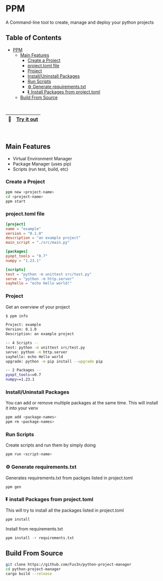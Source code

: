 # PPM

A Command-line tool to create, manage and deploy your python projects

## Table of Contents

- [PPM](#ppm)
  - [Main Features](#main-features)
    - [Create a Project](#create-a-project)
    - [project.toml file](#projectini-file)
    - [Project](#project)
    - [Install/Uninstall Packages](#install-uninstall-packages)
    - [Run Scripts](#run-scripts)
    - [⚙️ Generate requirements.txt](#⚙️-generate-requirementstxt)
    - [⏬ Install Packages from project.toml](#⏬-install-packages-from-projectini)
  - [Build From Source](#build-from-source)

</br>

| 🔗 | [Try it out](https://github.com/Fus3n/python-project-manager/releases)  |
|---------------|:------------------------|

</br>

## Main Features

- Virtual Environment Manager
- Package Manager (uses pip)
- Scripts (run test, build, etc)

### Create a Project

```bash
ppm new <project-name>
cd <project-name>
ppm start
```

### project.toml file

```toml
[project]
name = "example"
version = "0.1.0"
description = "an example project"
main_script = "./src/main.py"

[packages]
pyopt_tools = "0.7"
numpy = "1.23.1"

[scripts]
test = "python -m unittest src/test.py"
serve = "python -m http.server"
sayhello = "echo Hello world!"
```

### Project

Get an overview of your project

```bash
$ ppm info

Project: example
Version: 0.1.0
Description: an example project

-- 4 Scripts --
test: python -m unittest src/test.py
serve: python -m http.server
sayhello: echo Hello world
upgrade: python -m pip install --upgrade pip

-- 2 Packages --
pyopt_tools==0.7
numpy==1.23.1

```

### Install/Uninstall Packages

You can add or remove multiple packages at the same time.
This will install it into your venv

```bash
ppm add <package-names>
ppm rm <package-names>
```

### Run Scripts

Create scripts and run them by simply doing

```bash
ppm run <script-name>
```

### ⚙️ Generate requirements.txt

Generates requirements.txt from packges listed in project.toml

```bash
ppm gen
```

### ⏬ install Packages from project.toml

This will try to install all the packages listed in project.toml

```bash
ppm install
```

Install from requirements.txt

```bash
ppm install -r requirements.txt
```

## Build From Source

```bash
git clone https://github.com/Fus3n/python-project-manager
cd python-project-manager
cargo build --release
```
